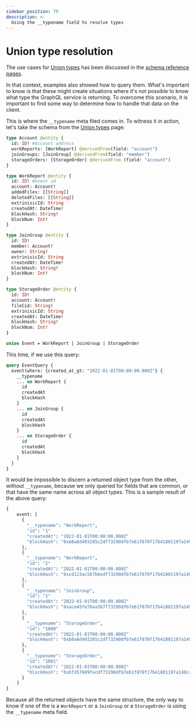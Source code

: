 ```yaml
---
sidebar_position: 70
description: >-
  Using the __typename field to resolve types
---
```


# Union type resolution

The use cases for [Union types](/basics/schema-file/unions-and-typed-json) has been discussed in the [schema reference pages](/basics/schema-file).

In that context, examples also showed how to query them. What's important to know is that these might create situations where it's not possible to know what type the GraphQL service is returning. To overcome this scenario, it is important to find some way to determine how to handle that data on the client.

This is where the `__typename` meta filed comes in. To witness it in action, let's take the schema from the [Union types](/basics/schema-file/unions-and-typed-json) page:

```graphql title="schema.graphql"
type Account @entity {
  id: ID! #Account address
  workReports: [WorkReport] @derivedFrom(field: "account")
  joinGroups: [JoinGroup] @derivedFrom(field: "member")
  storageOrders: [StorageOrder] @derivedFrom (field: "account")
}

type WorkReport @entity {
  id: ID! #event id
  account: Account!
  addedFiles: [[String]]
  deletedFiles: [[String]]
  extrinisicId: String
  createdAt: DateTime!
  blockHash: String!
  blockNum: Int!
}

type JoinGroup @entity {
  id: ID!
  member: Account!
  owner: String!
  extrinisicId: String
  createdAt: DateTime!
  blockHash: String!
  blockNum: Int!
}

type StorageOrder @entity {
  id: ID!
  account: Account!
  fileCid: String!
  extrinisicId: String
  createdAt: DateTime!
  blockHash: String!
  blockNum: Int!
}

union Event = WorkReport | JoinGroup | StorageOrder
```

This time, if we use this query:

```graphql
query EventQuery {
  event(where: {created_at_gt: "2022-01-01T00:00:00.000Z"} {
    __typename 
    ... on WorkReport {
      id
      createdAt
      blockHash
    }
    ... on JoinGroup {
      id
      createdAt
      blockHash
    }
    ... on StorageOrder {
      id
      createdAt
      blockHash
    }
  }
}
```

It would be impossible to discern a returned object type from the other, without `__typename`, because we only queried for fields that are common, or that have the same name across all object types. This is a sample result of the above query:

```graphql
{
    event: [
      {
        "__typename": "WorkReport",
        "id": "1"
        "createdAt": "2022-01-01T00:00:00.000Z"
        "blockHash": "0xb0a8d493285c2df73290dfb7e61f870f17b41801197a149ca93654499ea3dafe"
      },
      {
        "__typename": "WorkReport",
        "id": "2"
        "createdAt": "2022-01-01T00:00:00.000Z"
        "blockHash": "0xcd123ac567bbedf73290dfb7e61f870f17b41801197a149ca9365455de34ac3b"
      },
      {
        "__typename": "JoinGroup",
        "id": "1"
        "createdAt": "2022-01-01T00:00:00.000Z"
        "blockHash": "0xace45fe78aa367f73290dfb7e61f870f17b41801197a149ca936544fe09ae87c"
      },
      {
        "__typename": "StorageOrder",
        "id": "1000"
        "createdAt": "2022-01-01T00:00:00.000Z"
        "blockHash": "0xb0a8d493285c2df73290dfb7e61f870f17b41801197a149ca93654499ea3dafe"
      },
      {
        "__typename": "StorageOrder",
        "id": "1001"
        "createdAt": "2022-01-01T00:00:00.000Z"
        "blockHash": "0xbfd57689facdf73290dfb7e61f870f17b41801197a149ca9365gac45cece097a"
      }
    ]
}
```

Because all the returned objects have the same structure, the only way to know if one of the is a `WorkReport` or a `JoinGroup` or a `StorageOrder` is using the `__typename` meta field.
